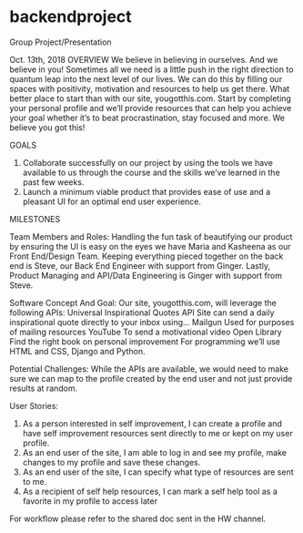 # backendproject
Group Project/Presentation

Oct. 13th, 2018
OVERVIEW
We believe in believing in ourselves. And we believe in you! Sometimes all we need is a little push in the right direction to quantum leap into the next level of our lives. We can do this by filling our spaces with positivity, motivation and resources to help us get there. What better place to start than with our site, yougotthis.com. Start by completing your personal profile and we’ll provide resources that can help you achieve your goal whether it’s to beat procrastination, stay focused and more. We believe you got this! 

GOALS
1) Collaborate successfully on our project by using the tools we have available to us through the course and the skills we’ve learned in the past few weeks. 
2) Launch a minimum viable product that provides ease of use and a pleasant UI for an optimal end user experience.

MILESTONES

Team Members and Roles:
Handling the fun task of beautifying our product by ensuring the UI is easy on the eyes we have Maria and Kasheena as our Front End/Design Team. Keeping everything pieced together on the back end is Steve, our Back End Engineer with support from Ginger. Lastly, Product Managing and API/Data Engineering is Ginger with support from Steve. 

Software Concept And Goal:
Our site, yougotthis.com, will leverage the following APIs:
Universal Inspirational Quotes API
Site can send a daily inspirational quote directly to your inbox using…
Mailgun
Used for purposes of mailing resources
YouTube 
To send a motivational video 
Open Library
Find the right book on personal improvement
For programming we’ll use HTML and CSS, Django and Python. 

Potential Challenges:
While the APIs are available, we would need to make sure we can map to the profile created by the end user and not just provide results at random.

User Stories:
1) As a person interested in self improvement, I can create a profile and have self improvement resources sent directly to me or kept on my user profile.
2) As an end user of the site, I am able to log in and see my profile, make changes to my profile and save these changes.
3) As an end user of the site, I can specify what type of resources are sent to me.
4) As a recipient of self help resources, I can mark a self help tool as a favorite in my profile to access later

For workflow please refer to the shared doc sent in the HW channel.
